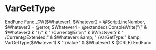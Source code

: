 # VarGetType
EndFunc Func _CW($Whatever1, $Whatever2 = @ScriptLineNumber, $Whatever3 = @error, $Whatever4 = @extended)     ConsoleWrite("(" &amp; $Whatever2 &amp; ") :" &amp; " /Current@Error:" &amp; $Whatever3 &amp; " /Current@Extended:" &amp; $Whatever4 &amp; " /VarGetType:" &amp; VarGetType($Whatever1) &amp; " /Value:" &amp; $Whatever1 &amp; @CRLF) EndFunc

